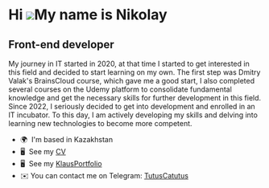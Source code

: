 Hi ![](https://user-images.githubusercontent.com/18350557/176309783-0785949b-9127-417c-8b55-ab5a4333674e.gif)My name is Nikolay
===============================================================================================================================

Front-end developer
-------------------

My journey in IT started in 2020, at that time I started to get interested in this field and decided to start learning on my own. The first step was Dmitry Valak's BrainsCloud course, which gave me a good start, I also completed several courses on the Udemy platform to consolidate fundamental knowledge and get the necessary skills for further development in this field. Since 2022, I seriously decided to get into development and enrolled in an IT incubator. To this day, I am actively developing my skills and delving into learning new technologies to become more competent.
* 🌍  I'm based in Kazakhstan
* 🖥️  See my [CV](https://drive.google.com/file/d/1wTi2wSnM1v5TA1XFZCvAo8-mcxmyuSj5/view?usp=sharing)
* 🖥️  See my [KlausPortfolio](https://armazok.github.io/KlausWebsite/#home)
* ✉️ You can contact me on Telegram: [TutusCatutus](https://t.me/TutusCatutus)







